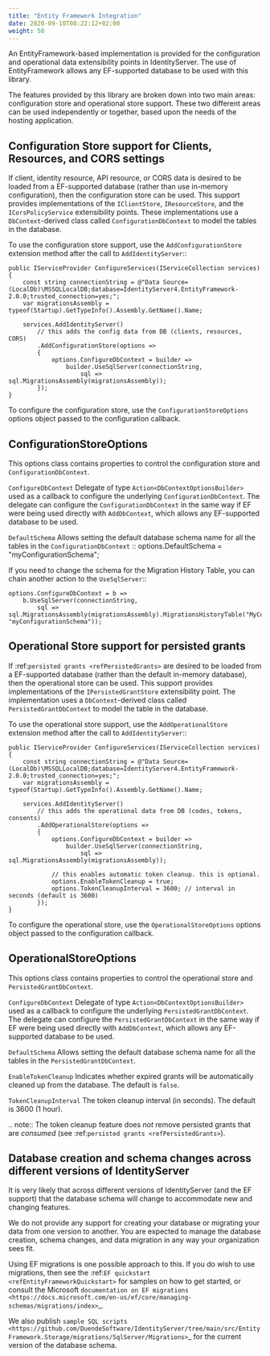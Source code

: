 ```yaml
---
title: "Entity Framework Integration"
date: 2020-09-10T08:22:12+02:00
weight: 50
---
```


An EntityFramework-based implementation is provided for the configuration and operational data extensibility points in IdentityServer.
The use of EntityFramework allows any EF-supported database to be used with this library.

The features provided by this library are broken down into two main areas: configuration store and operational store support.
These two different areas can be used independently or together, based upon the needs of the hosting application.

## Configuration Store support for Clients, Resources, and CORS settings
If client, identity resource, API resource, or CORS data is desired to be loaded from a EF-supported database 
(rather than use in-memory configuration), then the configuration store can be used.
This support provides implementations of the ``IClientStore``, ``IResourceStore``, and the ``ICorsPolicyService`` extensibility points.
These implementations use a ``DbContext``-derived class called ``ConfigurationDbContext`` to model the tables in the database.

To use the configuration store support, use the ``AddConfigurationStore`` extension method after the call to ``AddIdentityServer``::

    public IServiceProvider ConfigureServices(IServiceCollection services)
    {
        const string connectionString = @"Data Source=(LocalDb)\MSSQLLocalDB;database=IdentityServer4.EntityFramework-2.0.0;trusted_connection=yes;";
        var migrationsAssembly = typeof(Startup).GetTypeInfo().Assembly.GetName().Name;
        
        services.AddIdentityServer()
            // this adds the config data from DB (clients, resources, CORS)
            .AddConfigurationStore(options =>
            {
                options.ConfigureDbContext = builder =>
                    builder.UseSqlServer(connectionString,
                        sql => sql.MigrationsAssembly(migrationsAssembly));
            });
    }

To configure the configuration store, use the ``ConfigurationStoreOptions`` options object passed to the configuration callback.

## ConfigurationStoreOptions
This options class contains properties to control the configuration store and ``ConfigurationDbContext``.

``ConfigureDbContext``
    Delegate of type ``Action<DbContextOptionsBuilder>`` used as a callback to configure the underlying ``ConfigurationDbContext``.
    The delegate can configure the ``ConfigurationDbContext`` in the same way if EF were being used directly with ``AddDbContext``, which allows any EF-supported database to be used.

``DefaultSchema``
    Allows setting the default database schema name for all the tables in the ``ConfigurationDbContext``
    ::
            options.DefaultSchema = "myConfigurationSchema";      

If you need to change the schema for the Migration History Table, you can chain another action to the ``UseSqlServer``::

    options.ConfigureDbContext = b =>
        b.UseSqlServer(connectionString,
            sql => sql.MigrationsAssembly(migrationsAssembly).MigrationsHistoryTable("MyConfigurationMigrationTable", "myConfigurationSchema"));

## Operational Store support for persisted grants
If :ref:`persisted grants <refPersistedGrants>` are desired to be loaded from a EF-supported database (rather than the default in-memory database), then the operational store can be used.
This support provides implementations of the ``IPersistedGrantStore`` extensibility point.
The implementation uses a ``DbContext``-derived class called ``PersistedGrantDbContext`` to model the table in the database.

To use the operational store support, use the ``AddOperationalStore`` extension method after the call to ``AddIdentityServer``::

    public IServiceProvider ConfigureServices(IServiceCollection services)
    {
        const string connectionString = @"Data Source=(LocalDb)\MSSQLLocalDB;database=IdentityServer4.EntityFramework-2.0.0;trusted_connection=yes;";
        var migrationsAssembly = typeof(Startup).GetTypeInfo().Assembly.GetName().Name;
        
        services.AddIdentityServer()
            // this adds the operational data from DB (codes, tokens, consents)
            .AddOperationalStore(options =>
            {
                options.ConfigureDbContext = builder =>
                    builder.UseSqlServer(connectionString,
                        sql => sql.MigrationsAssembly(migrationsAssembly));

                // this enables automatic token cleanup. this is optional.
                options.EnableTokenCleanup = true;
                options.TokenCleanupInterval = 3600; // interval in seconds (default is 3600)
            });
    }

To configure the operational store, use the ``OperationalStoreOptions`` options object passed to the configuration callback.

## OperationalStoreOptions
This options class contains properties to control the operational store and ``PersistedGrantDbContext``.

``ConfigureDbContext``
    Delegate of type ``Action<DbContextOptionsBuilder>`` used as a callback to configure the underlying ``PersistedGrantDbContext``.
    The delegate can configure the ``PersistedGrantDbContext`` in the same way if EF were being used directly with ``AddDbContext``, which allows any EF-supported database to be used.

``DefaultSchema``
    Allows setting the default database schema name for all the tables in the ``PersistedGrantDbContext``.

``EnableTokenCleanup``
    Indicates whether expired grants will be automatically cleaned up from the database. The default is ``false``.

``TokenCleanupInterval``
    The token cleanup interval (in seconds). The default is 3600 (1 hour).

.. note:: The token cleanup feature does *not* remove persisted grants that are *consumed* (see :ref:`persisted grants <refPersistedGrants>`).

## Database creation and schema changes across different versions of IdentityServer
It is very likely that across different versions of IdentityServer (and the EF support) that the database schema will change to accommodate new and changing features.

We do not provide any support for creating your database or migrating your data from one version to another. 
You are expected to manage the database creation, schema changes, and data migration in any way your organization sees fit.

Using EF migrations is one possible approach to this. 
If you do wish to use migrations, then see the :ref:`EF quickstart <refEntityFrameworkQuickstart>` for samples on how to get started, or consult the Microsoft `documentation on EF migrations <https://docs.microsoft.com/en-us/ef/core/managing-schemas/migrations/index>`_.

We also publish `sample SQL scripts <https://github.com/DuendeSoftware/IdentityServer/tree/main/src/EntityFramework.Storage/migrations/SqlServer/Migrations>`_ for the current version of the database schema.
